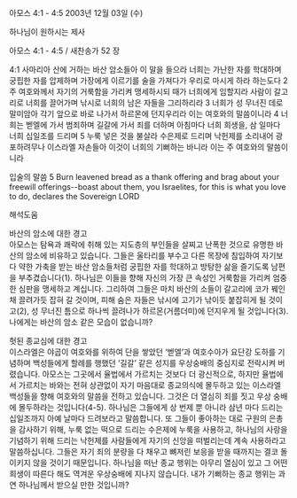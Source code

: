 아모스 4:1 - 4:5 
2003년 12월 03일 (수)

하나님이 원하시는 제사



아모스 4:1 - 4:5 / 새찬송가 52 장


4:1 사마리아 산에 거하는 바산 암소들아 이 말을 들으라 너희는 가난한 자를 학대하며 궁핍한 자를 압제하며 가장에게 이르기를 술을 가져다가 우리로 마시게 하라 하는도다 
2 주 여호와께서 자기의 거룩함을 가리켜 맹세하시되 때가 너희에게 임할지라 사람이 갈고리로 너희를 끌어가며 낚시로 너희의 남은 자들을 그리하리라 
3 너희가 성 무너진 데로 말미암아 각기 앞으로 바로 나가서 하르몬에 던지우리라 이는 여호와의 말씀이니라 
4 너희는 벧엘에 가서 범죄하며 길갈에 가서 죄를 더하며 아침마다 너희 희생을, 삼 일마다 너희 십일조를 드리며 
5 누룩 넣은 것을 불살라 수은제로 드리며 낙헌제를 소리내어 광포하려무나 이스라엘 자손들아 이것이 너희의 기뻐하는 바니라 이는 주 여호와의 말씀이니라 

입술의 말씀 
5 Burn leavened bread as a thank offering and brag about your freewill offerings--boast about them, you Israelites, for this is what you love to do, declares the Sovereign LORD

해석도움





바산의 암소에 대한 경고  
아모스는 탐욕과 쾌락에 취해 있는 지도층의 부인들을 살찌고 난폭한 것으로 유명한 바산의 암소에 비유하고 있습니다. 그들은 울타리를 부수고 다른 목장에 침입하여 자기보다 약한 가축을 받는 바산 암소들처럼 궁핍한 자를 학대하고 방탕한 삶을 즐기도록 남편을 부추겼습니다(1). 하나님은 이들을 향해 자신의 가장 큰 속성인 거룩함을 가리켜 엄중한 심판을 맹세하고 계십니다. 그리하여 그들은 마치 바산의 소들이 갈고리에 코가 꿰인 채 끌려가듯 잡혀 갈 것이며, 피해 숨은 자들은 낚시에 고기가 낚이듯 붙잡히게 될 것이고(2), 성 무너진 틈으로 하나씩 끌려나가 하르몬(거름더미)에 던지우게 될 것입니다(3). 나에게는 바산의 암소 같은 모습이 없습니까?  

헛된 종교심에 대한 경고  
이스라엘은 야곱이 여호와를 위하여 단을 쌓았던 ‘벧엘’과 여호수아가 요단강 도하를 기념하며 백성들에게 할례를 행했던 ‘길갈’ 같은 성지를 우상숭배의 중심지로 전락시켜 버렸습니다. 아모스는 그곳에서 율법에서 가르치는 것보다 더 광신적으로, 하지만 율법에서 가르치는 바와는 전혀 상관없이 자기 마음대로 종교의식에 몰두하고 있는 이스라엘 백성들을 향해 여호와의 말씀을 전하고 있습니다. 그것은 더 열심히 죄를 짓고 우상 숭배에 몰두하라는 것입니다(4-5). 하나님은 그들에게 상 번제 뿐 아니라 삼년 마다 드리는 십일조까지 아예 날마다 드려보라고 말씀합니다. 또 그들이 좋아하는 대로 구원의 은총을 감사하기 위해, 누룩 없는 떡으로 드리는 수은제에 누룩을 사용하고, 하나님의 사랑을 기념하기 위해 드리는 낙헌제를 사람들에게 자기의 신앙을 떠벌리는데 계속 사용하라고 말씀하십니다. 그들은 자기 죄의 분량을 다 채우고 뼈저린 보응을 받을 때까지는 결코 돌이키지 않을 것이기 때문입니다. 하나님을 떠난 종교 행위는 아무리 열심이 있고 그 어떤 희생이 따른다 해도 역겨운 우상숭배에 지나지 않습니다. 내가 기뻐하는 종교 행위는 과연 하나님께서 받으실 만한 것입니까?